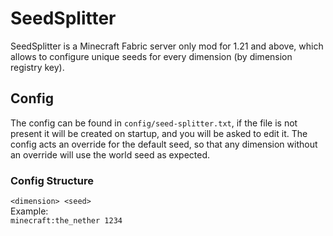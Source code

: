 # SeedSplitter
SeedSplitter is a Minecraft Fabric server only mod for 1.21 and above,
which allows to configure unique seeds for every dimension (by dimension registry key).
## Config
The config can be found in `config/seed-splitter.txt`, if the file is not present it will be created on startup,
and you will be asked to edit it. The config acts an override for the default seed, so that any dimension without an override will use the world seed as expected.
### Config Structure
`<dimension> <seed>`   
Example:   
`minecraft:the_nether 1234`
